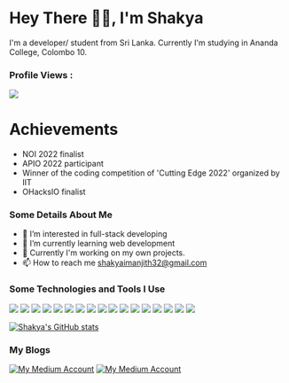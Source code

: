 # Hey There 👋👋, I'm Shakya
I'm a developer/ student from Sri Lanka. Currently I'm studying in Ananda College, Colombo 10.

### Profile Views :<br>
  <img src="https://profile-counter.glitch.me/shakyapeiris/count.svg" />
  
# Achievements
- NOI 2022 finalist
- APIO 2022 participant
- Winner of the coding competition of 'Cutting Edge 2022' organized by IIT
- OHacksIO finalist

### Some Details About Me
- 👀 I’m interested in full-stack developing
- 🌱 I’m currently learning web development
- 💞️ Currently I'm working on my own projects.
- 📫 How to reach me shakyaimanjith32@gmail.com

### Some Technologies and Tools I Use
<img src="https://img.shields.io/badge/c++%20-%2300599C.svg?&style=for-the-badge&logo=c%2B%2B&logoColor=white">   <img src="https://img.shields.io/badge/python%20-%2314354C.svg?&style=for-the-badge&logo=python&logoColor=white"> <img src="https://img.shields.io/badge/Node.js-43853D?style=for-the-badge&logo=node.js&logoColor=white"> <img src="https://img.shields.io/badge/TypeScript-007ACC?style=for-the-badge&logo=typescript&logoColor=white"> <img src="https://img.shields.io/badge/MongoDB-4EA94B?style=for-the-badge&logo=mongodb&logoColor=white"> <img src="https://img.shields.io/badge/javascript%20-%23323330.svg?&style=for-the-badge&logo=javascript&logoColor=%23F7DF1E">   <img src="https://img.shields.io/badge/html5%20-%23E34F26.svg?&style=for-the-badge&logo=html5&logoColor=white">   <img src="https://img.shields.io/badge/css3%20-%231572B6.svg?&style=for-the-badge&logo=css3&logoColor=white">   <img src="https://img.shields.io/badge/react%20-%2320232a.svg?&style=for-the-badge&logo=react&logoColor=%2361DAFB">  <img src="https://img.shields.io/badge/Angular-DD0031?style=for-the-badge&logo=angular&logoColor=white"> <img src="https://img.shields.io/badge/bootstrap%20-%23563D7C.svg?&style=for-the-badge&logo=bootstrap&logoColor=white"> <img src="https://img.shields.io/badge/Django-092E20?style=for-the-badge&logo=django&logoColor=white"> <img src="https://img.shields.io/badge/Flask-000000?style=for-the-badge&logo=flask&logoColor=white">  <img src="https://img.shields.io/badge/git%20-%23F05033.svg?&style=for-the-badge&logo=git&logoColor=white"/> <img src="https://img.shields.io/badge/Docker-007ACC?style=for-the-badge&logo=docker&logoColor=white"> <img src="https://img.shields.io/badge/Github%20CI%20CD-007ACC?style=for-the-badge&logo=github-actions&logoColor=white">   <img src="http://img.shields.io/badge/-VS%20Code-000000?style=for-the-badge&logo=Visual-studio-code&logoColor=blue"> 

[![Shakya's GitHub stats](https://github-readme-stats.vercel.app/api?username=shakyapeiris&show_icons=true)](https://github.com/shakyapeiris/github-readme-stats)

### My Blogs
[![My Medium Account](https://img.shields.io/badge/Medium-12100E?style=for-the-badge&logo=medium&logoColor=white)](https://shakyapeiris.medium.com/)
[![My Medium Account](https://img.shields.io/badge/dev.to-0A0A0A?style=for-the-badge&logo=dev.to&logoColor=white)](https://dev.to/shakyapeiris)
	

<!---
shakyapeiris/shakyapeiris is a ✨ special ✨ repository because its `README.md` (this file) appears on your GitHub profile.
You can click the Preview link to take a look at your changes.
--->

